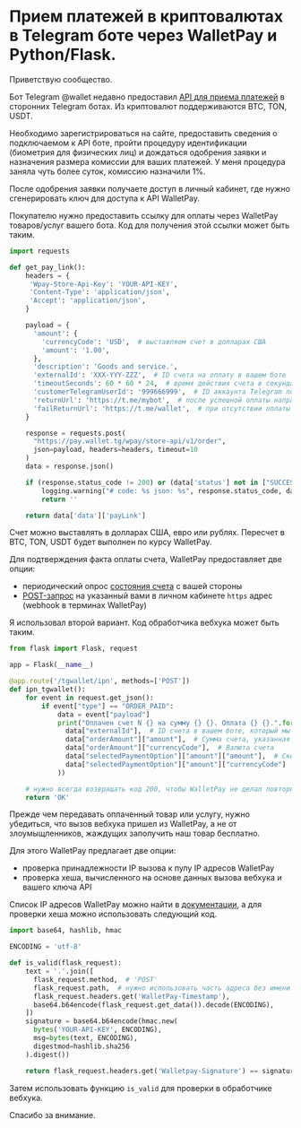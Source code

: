 # Прием платежей в криптовалютах в Telegram боте через WalletPay и Python/Flask.

Приветствую сообщество.

Бот Telegram @wallet недавно предоставил [API для приема платежей](https://pay.wallet.tg/) в сторонних Telegram ботах. Из криптовалют поддерживаются BTC, TON, USDT.

Необходимо зарегистрироваться на сайте, предоставить сведения о подключаемом к API боте, пройти процедуру идентификации (биометрия для физических лиц) и дождаться одобрения заявки и назначения размера комиссии для ваших платежей.
У меня процедура заняла чуть более суток, комиссию назначили 1%.

После одобрения заявки получаете доступ в личный кабинет, где нужно сгенерировать ключ для доступа к API WalletPay.

Покупателю нужно предоставить ссылку для оплаты через WalletPay товаров/услуг вашего бота. Код для получения этой ссылки может быть таким.

```python
import requests

def get_pay_link():
    headers = {
     'Wpay-Store-Api-Key': 'YOUR-API-KEY',
     'Content-Type': 'application/json',
     'Accept': 'application/json',
    }

    payload = {
      'amount': {
        'currencyCode': 'USD',  # выставляем счет в долларах США
        'amount': '1.00',
      },
      'description': 'Goods and service.',
      'externalId': 'XXX-YYY-ZZZ',  # ID счета на оплату в вашем боте
      'timeoutSeconds': 60 * 60 * 24,  # время действия счета в секундах
      'customerTelegramUserId': '999666999',  # ID аккаунта Telegram покупателя
      'returnUrl': 'https://t.me/mybot',  # после успешной оплаты направить покупателя в наш бот
      'failReturnUrl': 'https://t.me/wallet',  # при отсутствии оплаты оставить покупателя в @wallet
    }

    response = requests.post(
      "https://pay.wallet.tg/wpay/store-api/v1/order",
      json=payload, headers=headers, timeout=10
    )
    data = response.json()

    if (response.status_code != 200) or (data['status'] not in ["SUCCESS", "ALREADY"]):
        logging.warning("# code: %s json: %s", response.status_code, data)
        return ''

    return data['data']['payLink']
```

Счет можно выставлять в долларах США, евро или рублях. Пересчет в BTC, TON, USDT будет выполнен по курсу WalletPay.

Для подтверждения факта оплаты счета, WalletPay предоставляет две опции: 

-   периодический опрос [состояния счета](https://docs.wallet.tg/pay/#tag/Order/operation/getPreview) с вашей стороны
-   [POST-запрос](https://docs.wallet.tg/pay/#section/Webhook) на указанный вами в личном кабинете `https` адрес (webhook в терминах WalletPay)

Я использовал второй вариант. Код обработчика вебхука может быть таким.

```python
from flask import Flask, request

app = Flask(__name__)

@app.route('/tgwallet/ipn', methods=['POST'])
def ipn_tgwallet():
    for event in request.get_json():
        if event["type"] == "ORDER_PAID":
            data = event["payload"]
            print("Оплачен счет N {} на сумму {} {}. Оплата {} {}.".format(
              data["externalId"],  # ID счета в вашем боте, который мы указывали при создании ссылки для оплаты
              data["orderAmount"]["amount"],  # Сумма счета, указанная при создании ссылки для оплаты
              data["orderAmount"]["currencyCode"],  # Валюта счета
              data["selectedPaymentOption"]["amount"]["amount"],  # Сколько оплатил покупатель
              data["selectedPaymentOption"]["amount"]["currencyCode"]  # В какой криптовалюте
            ))

    # нужно всегда возвращать код 200, чтобы WalletPay не делал повторных вызовов вебхука
    return 'OK'
```

Прежде чем передавать оплаченный товар или услугу, нужно убедиться, что вызов вебхука пришел из WalletPay, а не от злоумыщленников, жаждущих заполучить наш товар бесплатно.

Для этого WalletPay предлагает две опции:

-   проверка принадлежности IP вызова к пулу IP адресов WalletPay
-   проверка хеша, вычисленного на основе данных вызова вебхука и вашего ключа API

Список IP адресов WalletPay можно найти в [документации](https://docs.wallet.tg/pay/#section/Webhook), а для проверки хеша можно использовать следующий код.

```python
import base64, hashlib, hmac

ENCODING = 'utf-8'

def is_valid(flask_request):
    text = '.'.join([
      flask_request.method,  # 'POST'
      flask_request.path,  # нужно использовать часть адреса без имени домена, '/tgwallet/ipn' в нашем случае
      flask_request.headers.get('WalletPay-Timestamp'),
      base64.b64encode(flask_request.get_data()).decode(ENCODING),
    ])
    signature = base64.b64encode(hmac.new(
      bytes('YOUR-API-KEY', ENCODING),
      msg=bytes(text, ENCODING),
      digestmod=hashlib.sha256
    ).digest())

    return flask_request.headers.get('Walletpay-Signature') == signature.decode(ENCODING)
```

Затем использовать функцию `is_valid` для проверки в обработчике вебхука.

Спасибо за внимание.
